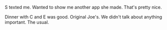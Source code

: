 S texted me. Wanted to show me another app she made. That's pretty nice.

Dinner with C and E was good. Original Joe's. We didn't talk about anything important. The usual.
